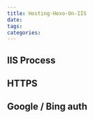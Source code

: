 ```yaml
---
title: Hosting-Hexo-On-IIS
date:
tags:
categories:
---
```


## IIS Process

## HTTPS

## Google / Bing auth

